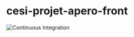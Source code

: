 # cesi-projet-apero-front
![Continuous Integration](https://github.com/SamuelBagattin/cesi-projet-apero-front/workflows/Continuous%20Integration/badge.svg)

